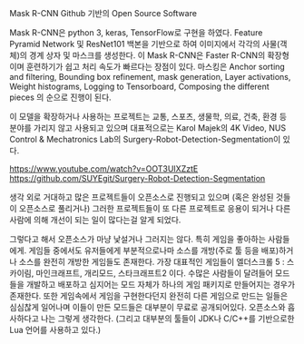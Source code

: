 Mask R-CNN
Github 기반의 Open Source Software

  Mask R-CNN은 python 3, keras, TensorFlow로 구현을 하였다.
Feature Pyramid Network 및 ResNet101 백본을 기반으로 하여 이미지에서 각각의 사물(객체)의 경계 상자 및 마스크를 생성한다. 이 Mask R-CNN은 Faster R-CNN의 확장형이며 훈련하기가 쉽고 처리 속도가 빠르다는 장점이 있다.
 마스킹은 Anchor sorting and filtering, Bounding box refinement, mask generation,
Layer activations, Weight histograms, Logging to Tensorboard, Composing the different pieces 의 순으로 진행이 된다.




























 이 모델을 확장하거나 사용하는 프로젝트는 교통, 스포츠, 생물학, 의료, 건축, 환경 등 분야를 가리지 않고 사용되고 있으며 대표적으로는 Karol Majek의 4K Video, NUS Control & Mechatronics Lab의 Surgery-Robot-Detection-Segmentation이 있다.














https://www.youtube.com/watch?v=OOT3UIXZztE
https://github.com/SUYEgit/Surgery-Robot-Detection-Segmentation








생각 외로 거대하고 많은 프로젝트들이 오픈소스로 진행되고 있으며 (혹은 완성된 것들이 오픈소스로 풀리거나) 
그러한 프로젝트들이 또 다른 프로젝트로 응용이 되거나 다른 사람에 의해 개선이 되는 일이 많다는걸 알게 되었다.

 

그렇다고 해서 오픈소스가 마냥 낯설거나 그러지는 않다. 
특히 게임을 좋아하는 사람들에게. 게임들 중에서도 유저들에게 부분적으로나마 소스를 개방(주로 툴 등을 배포)하거나 소스를 완전히 개방한 게임들도 존재한다.
가장 대표적인 게임들이 엘더스크롤 5 : 스카이림, 마인크래프트, 개리모드, 스타크래프트2  이다.
수많은 사람들이 달려들어 모드들을 개발하고 배포하고 심지어는 모드 자체가 하나의 게임 패키지로 만들어지는 경우가 존재한다.
또한 게임속에서 게임을 구현한다던지 완전히 다른 게임으로 만드는 일들은 심심찮게 일어나며 이들이 만든 모드들은 대부분이 무료로 공개되어있다.
오픈소스와 흡사하다고 나는 그렇게 생각한다. (그리고 대부분의 툴들이 JDK나 C/C++를 기반으로한 Lua 언어를 사용하고 있다.) 
